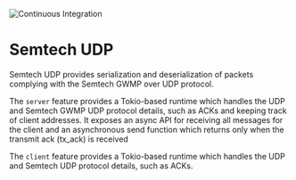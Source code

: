 ![Continuous Integration](https://github.com/helium/semtech-udp/workflows/Continuous%20Integration/badge.svg)

# Semtech UDP

Semtech UDP provides serialization and deserialization of packets complying with the Semtech GWMP over UDP protocol.

The `server` feature provides a Tokio-based runtime which handles the UDP and Semtech GWMP UDP protocol details, such as
ACKs and keeping track of client addresses. It exposes an async API for receiving all messages for the client and an 
asynchronous send function which returns only when the transmit ack (tx_ack) is received

The `client` feature provides a Tokio-based runtime which handles the UDP and Semtech UDP protocol details, such as ACKs.